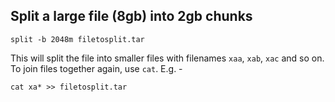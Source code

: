 ## Split a large file (8gb) into 2gb chunks

`split -b 2048m filetosplit.tar`

This will split the file into smaller files with filenames `xaa`, `xab`, `xac` and so on. To join files together again, use `cat`. E.g. -

`cat xa* >> filetosplit.tar`
